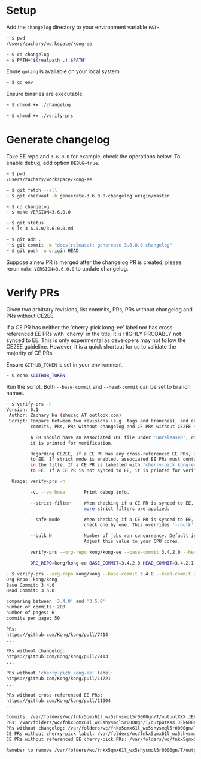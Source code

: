 # Setup

Add the `changelog` directory to your environment variable `PATH`.

```bash
~ $ pwd
/Users/zachary/workspace/kong-ee

~ $ cd changelog
~ $ PATH="$(realpath .):$PATH"
```

Enure `golang` is available on your local system.

```bash
~ $ go env
```

Ensure binaries are executable.

```bash
~ $ chmod +x ./changelog

~ $ chmod +x ./verify-prs
```

# Generate changelog

Take EE repo and `3.6.0.0` for example, check the operations below. To enable debug,
add option `DEBUG=true`.

```bash
~ $ pwd
/Users/zachary/workspace/kong-ee

~ $ git fetch --all
~ $ git checkout -b geneerate-3.6.0.0-changelog origin/master

~ $ cd changelog
~ $ make VERSION=3.6.0.0

~ $ git status
~ $ ls 3.6.0.0/3.6.0.0.md

~ $ git add .
~ $ git commit -m "docs(release): genereate 3.6.0.0 changelog"
~ $ git push -u origin HEAD
```

Suppose a new PR is merged after the changelog PR is created, please rerun
`make VERSION=3.6.0.0` to update changelog.

# Verify PRs

Given two arbitrary revisions, list commits, PRs, PRs without changelog and PRs without CE2EE.

If a CE PR has neither the 'cherry-pick kong-ee' label nor has cross-referenced EE PRs with 'cherry'
in the title, it is HIGHLY PROBABLY not synced to EE. This is only experimental as developers may not
follow the CE2EE guideline. However, it is a quick shortcut for us to validate the majority of CE PRs.

Ensure `GITHUB_TOKEN` is set in your environment.

```bash
~ $ echo $GITHUB_TOKEN
```

Run the script. Both `--base-commit` and `--head-commit` can be set to branch names.

```bash
~ $ verify-prs -h
Version: 0.1
 Author: Zachary Hu (zhucac AT outlook.com)
 Script: Compare between two revisions (e.g. tags and branches), and output
         commits, PRs, PRs without changelog and CE PRs without CE2EE (experimental).

         A PR should have an associated YML file under 'unreleased', otherwise
         it is printed for verification.

         Regarding CE2EE, if a CE PR has any cross-referenced EE PRs, it is regarded synced
         to EE. If strict mode is enabled, associated EE PRs must contain keyword 'cherry'
         in the title. If a CE PR is labelled with 'cherry-pick kong-ee', it is regarded synced
         to EE. If a CE PR is not synced to EE, it is printed for verification.

  Usage: verify-prs -h

         -v, --verbose       Print debug info.

         --strict-filter     When checking if a CE PR is synced to EE,
                             more strict filters are applied.

         --safe-mode         When checking if a CE PR is synced to EE,
                             check one by one. This overrides '--bulk'.

         --bulk N            Number of jobs ran concurrency. Default is '5'.
                             Adjust this value to your CPU cores.

         verify-prs --org-repo kong/kong-ee --base-commit 3.4.2.0 --head-commit 3.4.2.1 [--strict-filter] [--bulk 5] [--safe-mode] [-v]

         ORG_REPO=kong/kong-ee BASE_COMMIT=3.4.2.0 HEAD_COMMIT=3.4.2.1 verify-prs

~ $ verify-prs --org-repo kong/kong --base-commit 3.4.0 --head-commit 3.5.0
Org Repo: kong/kong
Base Commit: 3.4.0
Head Commit: 3.5.0

comparing between '3.4.0' and '3.5.0'
number of commits: 280
number of pages: 6
commits per page: 50

PRs:
https://github.com/Kong/kong/pull/7414
...

PRs without changelog:
https://github.com/Kong/kong/pull/7413
...

PRs without 'cherry-pick kong-ee' label:
https://github.com/Kong/kong/pull/11721
...

PRs without cross-referenced EE PRs:
https://github.com/Kong/kong/pull/11304
...

Commits: /var/folders/wc/fnkx5qmx61l_wx5shysmql5r0000gn/T/outputXXX.JEkGD8AO/commits.txt
PRs: /var/folders/wc/fnkx5qmx61l_wx5shysmql5r0000gn/T/outputXXX.JEkGD8AO/prs.txt
PRs without changelog: /var/folders/wc/fnkx5qmx61l_wx5shysmql5r0000gn/T/outputXXX.JEkGD8AO/prs_no_changelog.txt
CE PRs without cherry-pick label: /var/folders/wc/fnkx5qmx61l_wx5shysmql5r0000gn/T/outputXXX.JEkGD8AO/prs_no_cherrypick_label.txt
CE PRs without referenced EE cherry-pick PRs: /var/folders/wc/fnkx5qmx61l_wx5shysmql5r0000gn/T/outputXXX.JEkGD8AO/prs_no_cross_reference.txt

Remeber to remove /var/folders/wc/fnkx5qmx61l_wx5shysmql5r0000gn/T/outputXXX.JEkGD8AO
```
